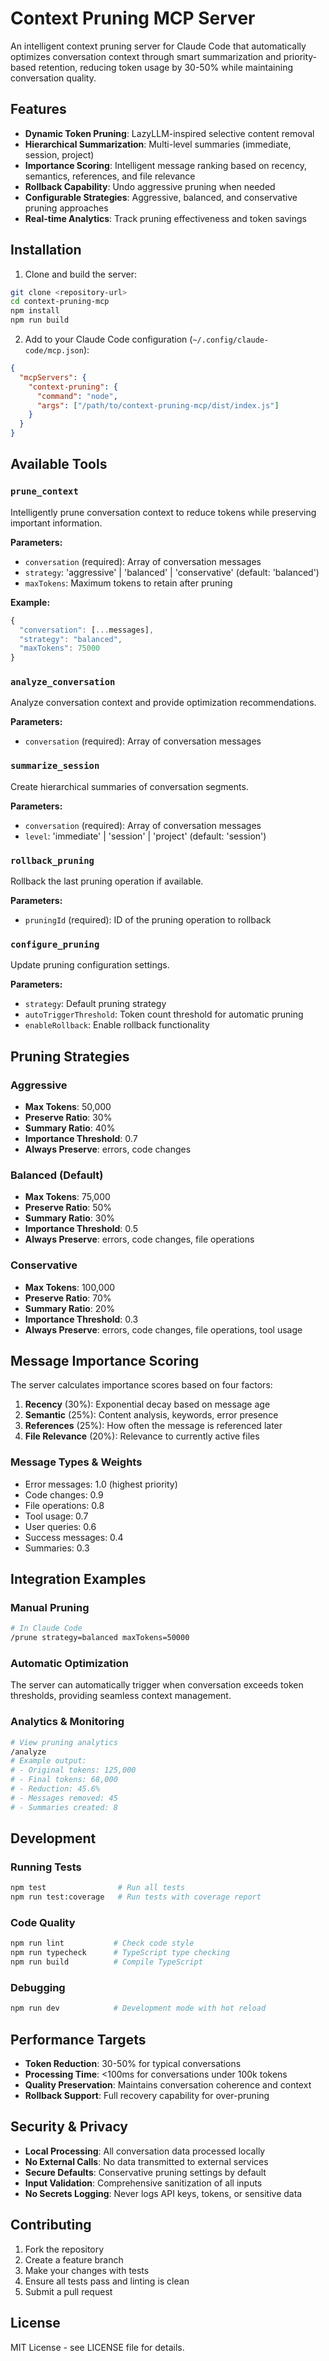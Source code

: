 # Context Pruning MCP Server

An intelligent context pruning server for Claude Code that automatically optimizes conversation context through smart summarization and priority-based retention, reducing token usage by 30-50% while maintaining conversation quality.

## Features

- **Dynamic Token Pruning**: LazyLLM-inspired selective content removal
- **Hierarchical Summarization**: Multi-level summaries (immediate, session, project)
- **Importance Scoring**: Intelligent message ranking based on recency, semantics, references, and file relevance
- **Rollback Capability**: Undo aggressive pruning when needed
- **Configurable Strategies**: Aggressive, balanced, and conservative pruning approaches
- **Real-time Analytics**: Track pruning effectiveness and token savings

## Installation

1. Clone and build the server:
```bash
git clone <repository-url>
cd context-pruning-mcp
npm install
npm run build
```

2. Add to your Claude Code configuration (`~/.config/claude-code/mcp.json`):
```json
{
  "mcpServers": {
    "context-pruning": {
      "command": "node",
      "args": ["/path/to/context-pruning-mcp/dist/index.js"]
    }
  }
}
```

## Available Tools

### `prune_context`
Intelligently prune conversation context to reduce tokens while preserving important information.

**Parameters:**
- `conversation` (required): Array of conversation messages
- `strategy`: 'aggressive' | 'balanced' | 'conservative' (default: 'balanced')
- `maxTokens`: Maximum tokens to retain after pruning

**Example:**
```javascript
{
  "conversation": [...messages],
  "strategy": "balanced",
  "maxTokens": 75000
}
```

### `analyze_conversation`
Analyze conversation context and provide optimization recommendations.

**Parameters:**
- `conversation` (required): Array of conversation messages

### `summarize_session`
Create hierarchical summaries of conversation segments.

**Parameters:**
- `conversation` (required): Array of conversation messages  
- `level`: 'immediate' | 'session' | 'project' (default: 'session')

### `rollback_pruning`
Rollback the last pruning operation if available.

**Parameters:**
- `pruningId` (required): ID of the pruning operation to rollback

### `configure_pruning`
Update pruning configuration settings.

**Parameters:**
- `strategy`: Default pruning strategy
- `autoTriggerThreshold`: Token count threshold for automatic pruning
- `enableRollback`: Enable rollback functionality

## Pruning Strategies

### Aggressive
- **Max Tokens**: 50,000
- **Preserve Ratio**: 30%
- **Summary Ratio**: 40%
- **Importance Threshold**: 0.7
- **Always Preserve**: errors, code changes

### Balanced (Default)
- **Max Tokens**: 75,000
- **Preserve Ratio**: 50%
- **Summary Ratio**: 30%
- **Importance Threshold**: 0.5
- **Always Preserve**: errors, code changes, file operations

### Conservative
- **Max Tokens**: 100,000
- **Preserve Ratio**: 70%
- **Summary Ratio**: 20%
- **Importance Threshold**: 0.3
- **Always Preserve**: errors, code changes, file operations, tool usage

## Message Importance Scoring

The server calculates importance scores based on four factors:

1. **Recency** (30%): Exponential decay based on message age
2. **Semantic** (25%): Content analysis, keywords, error presence
3. **References** (25%): How often the message is referenced later
4. **File Relevance** (20%): Relevance to currently active files

### Message Types & Weights
- Error messages: 1.0 (highest priority)
- Code changes: 0.9
- File operations: 0.8
- Tool usage: 0.7
- User queries: 0.6
- Success messages: 0.4
- Summaries: 0.3

## Integration Examples

### Manual Pruning
```bash
# In Claude Code
/prune strategy=balanced maxTokens=50000
```

### Automatic Optimization
The server can automatically trigger when conversation exceeds token thresholds, providing seamless context management.

### Analytics & Monitoring
```bash
# View pruning analytics
/analyze
# Example output:
# - Original tokens: 125,000
# - Final tokens: 68,000
# - Reduction: 45.6%
# - Messages removed: 45
# - Summaries created: 8
```

## Development

### Running Tests
```bash
npm test                # Run all tests
npm run test:coverage   # Run tests with coverage report
```

### Code Quality
```bash
npm run lint           # Check code style
npm run typecheck      # TypeScript type checking
npm run build          # Compile TypeScript
```

### Debugging
```bash
npm run dev            # Development mode with hot reload
```

## Performance Targets

- **Token Reduction**: 30-50% for typical conversations
- **Processing Time**: <100ms for conversations under 100k tokens
- **Quality Preservation**: Maintains conversation coherence and context
- **Rollback Support**: Full recovery capability for over-pruning

## Security & Privacy

- **Local Processing**: All conversation data processed locally
- **No External Calls**: No data transmitted to external services  
- **Secure Defaults**: Conservative pruning settings by default
- **Input Validation**: Comprehensive sanitization of all inputs
- **No Secrets Logging**: Never logs API keys, tokens, or sensitive data

## Contributing

1. Fork the repository
2. Create a feature branch
3. Make your changes with tests
4. Ensure all tests pass and linting is clean
5. Submit a pull request

## License

MIT License - see LICENSE file for details.
